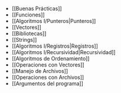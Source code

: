- [[Buenas Prácticas]]
- [[Funciones]]
- [[Algoritmos I/Punteros|Punteros]]
- [[Vectores]]
- [[Bibliotecas]]
- [[Strings]]
- [[Algoritmos I/Registros|Registros]]
- [[Algoritmos I/Recursividad|Recursividad]]
- [[Algoritmos de Ordenamiento]]
- [[Operaciones con Vectores]]
- [[Manejo de Archivos]]
- [[Operaciones con Archivos]]
- [[Argumentos del programa]]

